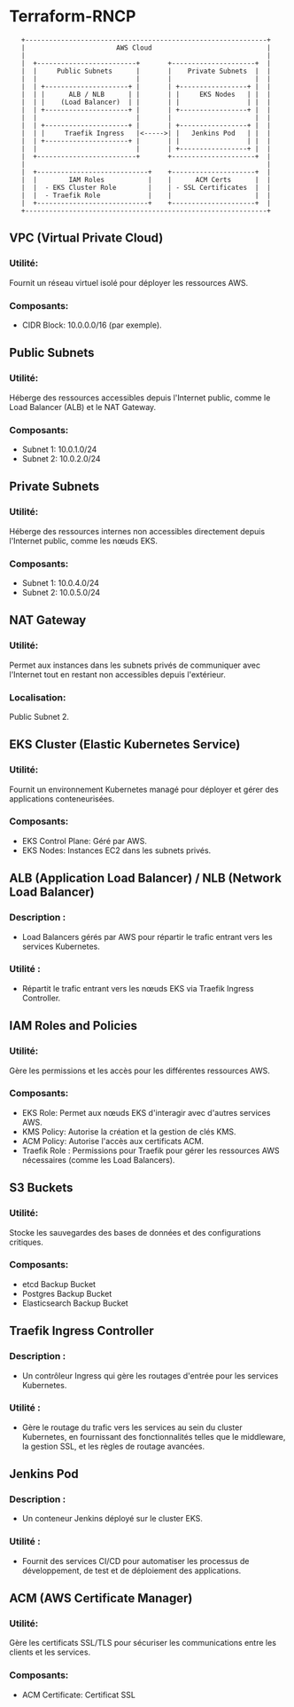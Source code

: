 # Terraform-RNCP


       +-------------------------------------------------------------+
       |                       AWS Cloud                             |
       |                                                             |
       |  +-------------------------+       +---------------------+  |
       |  |     Public Subnets      |       |    Private Subnets  |  |
       |  |                         |       |                     |  |
       |  | +---------------------+ |       | +-----------------+ |  |
       |  | |      ALB / NLB      | |       | |     EKS Nodes   | |  |
       |  | |    (Load Balancer)  | |       | |                 | |  |
       |  | +---------------------+ |       | +-----------------+ |  |
       |  |                         |       |                     |  |
       |  | +---------------------+ |       | +-----------------+ |  |
       |  | |     Traefik Ingress   |<----->| |   Jenkins Pod   | |  |
       |  | +---------------------+ |       | |                 | |  |
       |  |                         |       | +-----------------+ |  |
       |  +-------------------------+       +---------------------+  |
       |                                                             |
       |  +----------------------------+    +---------------------+  |
       |  |        IAM Roles           |    |      ACM Certs      |  |
       |  |  - EKS Cluster Role        |    | - SSL Certificates  |  |
       |  |  - Traefik Role            |    |                     |  |
       |  +----------------------------+    +---------------------+  |
       +-------------------------------------------------------------+


## VPC (Virtual Private Cloud)

### Utilité: 
Fournit un réseau virtuel isolé pour déployer les ressources AWS.
### Composants:
- CIDR Block: 10.0.0.0/16 (par exemple).

## Public Subnets

### Utilité: 
Héberge des ressources accessibles depuis l'Internet public, comme le Load Balancer (ALB) et le NAT Gateway.
### Composants:
- Subnet 1: 10.0.1.0/24
- Subnet 2: 10.0.2.0/24

## Private Subnets

### Utilité: 
Héberge des ressources internes non accessibles directement depuis l'Internet public, comme les nœuds EKS.
### Composants:
- Subnet 1: 10.0.4.0/24
- Subnet 2: 10.0.5.0/24

## NAT Gateway

### Utilité: 
Permet aux instances dans les subnets privés de communiquer avec l'Internet tout en restant non accessibles depuis l'extérieur.
### Localisation: 
Public Subnet 2.

## EKS Cluster (Elastic Kubernetes Service)

### Utilité: 
Fournit un environnement Kubernetes managé pour déployer et gérer des applications conteneurisées.
### Composants:
- EKS Control Plane: Géré par AWS.
- EKS Nodes: Instances EC2 dans les subnets privés.

## ALB (Application Load Balancer) / NLB (Network Load Balancer)

### Description : 
- Load Balancers gérés par AWS pour répartir le trafic entrant vers les services Kubernetes.
### Utilité : 
- Répartit le trafic entrant vers les nœuds EKS via Traefik Ingress Controller.

## IAM Roles and Policies

### Utilité: 
Gère les permissions et les accès pour les différentes ressources AWS.
### Composants:
- EKS Role: Permet aux nœuds EKS d'interagir avec d'autres services AWS.
- KMS Policy: Autorise la création et la gestion de clés KMS.
- ACM Policy: Autorise l'accès aux certificats ACM.
- Traefik Role : Permissions pour Traefik pour gérer les ressources AWS nécessaires (comme les Load Balancers).

## S3 Buckets

### Utilité: 
Stocke les sauvegardes des bases de données et des configurations critiques.
### Composants:
- etcd Backup Bucket
- Postgres Backup Bucket
- Elasticsearch Backup Bucket

## Traefik Ingress Controller

### Description : 
- Un contrôleur Ingress qui gère les routages d'entrée pour les services Kubernetes.
### Utilité : 
- Gère le routage du trafic vers les services au sein du cluster Kubernetes, en fournissant des fonctionnalités telles que le middleware, la gestion SSL, et  les règles de routage avancées.

## Jenkins Pod

### Description : 
- Un conteneur Jenkins déployé sur le cluster EKS.
### Utilité : 
- Fournit des services CI/CD pour automatiser les processus de développement, de test et de déploiement des applications.

## ACM (AWS Certificate Manager)

### Utilité: 
Gère les certificats SSL/TLS pour sécuriser les communications entre les clients et les services.
### Composants:
- ACM Certificate: Certificat SSL
